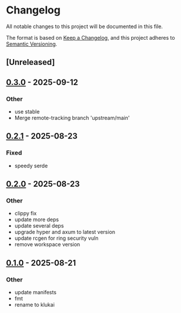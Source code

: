 # Changelog

All notable changes to this project will be documented in this file.

The format is based on [Keep a Changelog](https://keepachangelog.com/en/1.0.0/),
and this project adheres to [Semantic Versioning](https://semver.org/spec/v2.0.0.html).

## [Unreleased]

## [0.3.0](https://github.com/halcyonnouveau/klukai/compare/klukai-types-v0.2.1...klukai-types-v0.3.0) - 2025-09-12

### Other

- use stable
- Merge remote-tracking branch 'upstream/main'

## [0.2.1](https://github.com/halcyonnouveau/klukai/compare/klukai-types-v0.2.0...klukai-types-v0.2.1) - 2025-08-23

### Fixed

- speedy serde

## [0.2.0](https://github.com/halcyonnouveau/klukai/compare/klukai-types-v0.1.0...klukai-types-v0.2.0) - 2025-08-23

### Other

- clippy fix
- update more deps
- update several deps
- upgrade hyper and axum to latest version
- update rcgen for ring security vuln
- remove workspace version

## [0.1.0](https://github.com/beanpuppy/corrosion/releases/tag/klukai-types-v0.1.0) - 2025-08-21

### Other

- update manifests
- fmt
- rename to klukai
